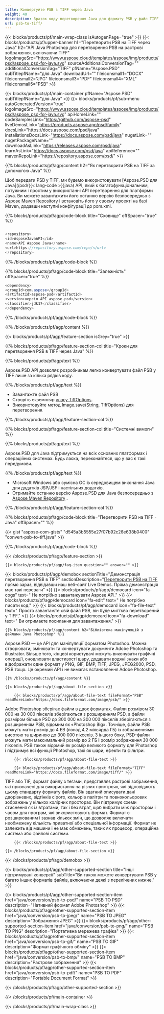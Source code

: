 ```yaml
---
title: Конвертуйте PSB в TIFF через Java
weight: 40
description: Зразок коду перетворення Java для формату PSB у файл TIFF. Використовуйте цей приклад коду для перетворення PSB в TIFF у будь-якому веб- або настільному додатку Java на базі.
url: psb-to-tiff/
---
```


{{< blocks/products/pf/main-wrap-class isAutogenPage="true" >}}
{{< blocks/products/pf/upper-banner h1="Перетворити PSB на TIFF через Java" h2="API Java Photoshop для перетворення PSB на растрові зображення, включаючи TIFF" logoImageSrc="https://www.aspose.cloud/templates/aspose/img/products/psd/aspose_psd-for-java.svg" sourceAdditionalConversionTag="" additionalConversionTag="TIFF" pfName="Aspose.PSD" subTitlepfName="для Java" downloadUrl="" fileiconsmall1="DOCX" fileiconsmall2="JPG" fileiconsmall3="PDF" fileiconsmall4="XML" fileiconsmall5="PSB" >}}

{{< blocks/products/pf/main-container pfName="Aspose.PSD" subTitlepfName="для Java" >}}
{{< blocks/products/pf/sub-menu autoGeneratedVersion="true" logoImageSrc="https://www.aspose.cloud/templates/aspose/img/products/psd/aspose_psd-for-java.svg" apiHomeLink="" codeSamplesLink="https://github.com/aspose-psd" liveDemosLink="https://products.aspose.app/psd/family" docsLink="https://docs.aspose.com/psd/java" installationsDocsLink="https://docs.aspose.com/psd/java" nugetLink="" nugetPackageName="" downloadAsLink="https://releases.aspose.com/psd/java" learnAsLink="https://docs.aspose.com/psd/java" apiReference="" mavenRepoLink="https://repository.aspose.com/psd/" >}}

{{% blocks/products/pf/agp/content h2="Як перетворити PSB на TIFF за допомогою Java" %}}

 Щоб передати PSB у TIFF, ми будемо використовувати
 [Aspose.PSD для Java](/psd/{{< lang-code >}}java)
 API, який є багатофункціональним, потужним і простим у використанні API перетворення для платформи Java. Ви можете завантажити його останню версію безпосередньо з
 [Aspose Maven Repository](https://repository.aspose.com/psd/)
 і встановіть його у своєму проекті на базі Maven, додавши наступні конфігурації до pom.xml.

{{% blocks/products/pf/agp/code-block title="Сховище" offSpacer="true" %}}

```cs

<repository>
<id>AsposeJavaAPI</id>
<name>API Aspose Java</name>
<url>https://repository.aspose.com/repo/</url>
</repository>

```

{{% /blocks/products/pf/agp/code-block %}}

{{% blocks/products/pf/agp/code-block title="Залежність" offSpacer="true" %}}

```cs
<dependency>
<groupId>com.aspose</groupId>
<artifactId>aspose-psd</artifactId>
<version>версія API aspose-psd</version>
<classifier>jdk17</classifier>
</dependency>

```

{{% /blocks/products/pf/agp/code-block %}}

{{% /blocks/products/pf/agp/content %}}

{{< blocks/products/pf/agp/feature-section isGrey="true" >}}

{{% blocks/products/pf/agp/feature-section-col title="Кроки для перетворення PSB в TIFF через Java" %}}

{{% blocks/products/pf/agp/text %}}

 Aspose.PSD API дозволяє розробникам легко конвертувати файл PSB у TIFF лише за кілька рядків коду.

{{% /blocks/products/pf/agp/text %}}

- Завантажте файл PSB
- Створіть екземпляр [класу TiffOptions](https://apireference.aspose.com/psd/java/com.aspose.psd.imageoptions/TiffOptions).
- Використовуйте метод Image.save(String, TiffOptions) для перетворення.

{{% /blocks/products/pf/agp/feature-section-col %}}

{{% blocks/products/pf/agp/feature-section-col title="Системні вимоги" %}}

{{% blocks/products/pf/agp/text %}}

 Aspose.PSD для Java підтримується на всіх основних платформах і операційних системах. Будь ласка, переконайтеся, що у вас є такі передумови.

{{% /blocks/products/pf/agp/text %}}

- Microsoft Windows або сумісна ОС із середовищем виконання Java для додатків JSP/JSF і настільних додатків.
- Отримайте останню версію Aspose.PSD для Java безпосередньо з
 [Aspose Maven Repository](https://repository.aspose.com/psd/) .

{{% /blocks/products/pf/agp/feature-section-col %}}

{{% blocks/products/pf/agp/code-block title="Перетворити PSB на TIFF - Java" offSpacer="" %}}

{{< gist "aspose-com-gists" "d545a3b5555e27f07b92c26e638b0400" "convert-psb-to-tiff.java" >}}

{{% /blocks/products/pf/agp/code-block %}}

{{< /blocks/products/pf/agp/feature-section >}}

    {{< blocks/products/pf/agp/faq-item question="" answer="" >}}
 

<!-- aboutfile Starts -->

{{< blocks/products/pf/agp/demobox sectionTitle="Демонстрація перетворення PSB в TIFF" sectionDescription="[Перетворити PSB на TIFF](https://products.aspose.app/psd/conversion/psb-to-tiff) прямо зараз, відвідавши наш веб-сайт Live Demos. Пряма демонстрація має такі переваги" >}}
        {{< blocks/products/pf/agp/democard icon="fa-cogs" text=" Не потрібно завантажувати Aspose API." >}}
        {{< blocks/products/pf/agp/democard icon="fa-edit" text=" Не потрібно писати код." >}}
        {{< blocks/products/pf/agp/democard icon="fa-file-text" text=" Просто завантажте свій файл PSB, він буде миттєво перетворений у TIFF." >}}
        {{< blocks/products/pf/agp/democard icon="fa-download" text=" Ви отримаєте посилання для завантаження." >}}

    {{% blocks/products/pf/agp/content h2="Бібліотека маніпуляцій з файлами Java Photoshop" %}}

 Aspose.PSD — це API для маніпуляції форматом Photoshop. Можна створювати, змінювати та конвертувати документи Adobe Photoshop та Illustrator. Більше того, кінцеві користувачі можуть виконувати графічні операції, оновлювати властивості шару, додавати водяні знаки або відображати один формат у PNG, GIF, BMP, TIFF, JPEG, JPEG2000, PSD, PSB тощо. Це окремий API і не вимагає встановлення Adobe Photoshop.



    {{% /blocks/products/pf/agp/content %}}

    {{< blocks/products/pf/agp/about-file-section >}}

        {{< blocks/products/pf/agp/about-file-text fileFormat="PSB" readMoreLink="https://docs.fileformat.com/image/psb/" >}}

Adobe Photoshop зберігає файли в двох форматах. Файли розміром 30 000 на 30 000 пікселів зберігаються з розширенням PSD, а файли розміром більше PSD до 300 000 на 300 000 пікселів зберігаються з розширенням PSB, відомим як «Photoshop Big». Точніше, файли PSB можуть мати розмір до 4 EB (понад 4,2 мільярда ГБ) із зображеннями висотою та шириною до 300 000 пікселів. З іншого боку, PSD-файли можуть мати максимальний розмір до 2 ГБ і розмір зображення 30 000 пікселів. PSB також відомий як розмір великого формату для Photoshop і підтримує всі функції Photoshop, такі як шари, ефекти та фільтри.


        {{< /blocks/products/pf/agp/about-file-text >}}

        {{< blocks/products/pf/agp/about-file-text fileFormat="TIFF" readMoreLink="https://docs.fileformat.com/image/tiff/" >}}

TIFF або TIF, формат файлу з тегами, представляє растрові зображення, які призначені для використання на різних пристроях, які відповідають цьому стандарту формату файлів. Він здатний описувати дані дворівневих, відтінків сірого, кольорів палітри та повнокольорових зображень у кількох колірних просторах. Він підтримує схеми стиснення як із втратами, так і без втрат, щоб вибрати між простором і часом для програм, які використовують формат. Формат є розширюваним і зазнав кількох змін, що дозволяє включати необмежену кількість приватної або спеціальної інформації. Формат не залежить від машини і не має обмежень, таких як процесор, операційна система або файлові системи.


        {{< /blocks/products/pf/agp/about-file-text >}}

    {{< /blocks/products/pf/agp/about-file-section >}}

{{< /blocks/products/pf/agp/demobox >}}

<!-- aboutfile Ends -->

{{< blocks/products/pf/agp/other-supported-section title="Інші підтримувані конверсії" subTitle="Ви також можете конвертувати PSB у багато інших форматів файлів, включаючи деякі з перелічених нижче." >}}

{{< blocks/products/pf/agp/other-supported-section-item href="java/conversion/psb-to-psd/" name="PSB TO PSD" description="Нативний формат Adobe Photoshop" >}}
{{< blocks/products/pf/agp/other-supported-section-item href="java/conversion/psb-to-jpeg/" name="PSB TO JPEG" description="Зображення JPEG" >}}
{{< blocks/products/pf/agp/other-supported-section-item href="java/conversion/psb-to-png/" name="PSB TO PNG" description="Портативна мережева графіка" >}}
{{< blocks/products/pf/agp/other-supported-section-item href="java/conversion/psb-to-gif/" name="PSB TO GIF" description="Формат графічного обміну" >}}
{{< blocks/products/pf/agp/other-supported-section-item href="java/conversion/psb-to-bmp/" name="PSB TO BMP" description="Растрове зображення" >}}
{{< blocks/products/pf/agp/other-supported-section-item href="java/conversion/psb-to-pdf/" name="PSB TO PDF" description="Portable Document Format" >}}

{{< /blocks/products/pf/agp/other-supported-section >}}

{{< /blocks/products/pf/main-container >}}
    
{{< /blocks/products/pf/main-wrap-class >}}
